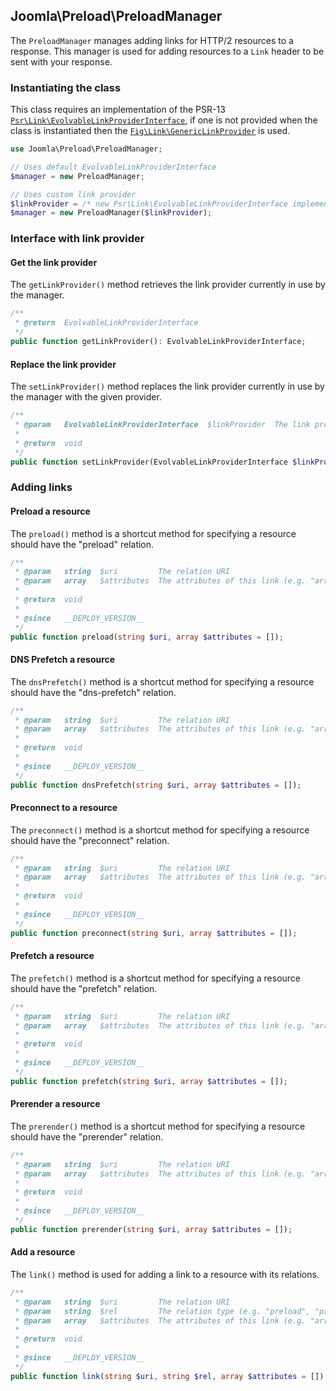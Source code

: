 ## Joomla\Preload\PreloadManager

The `PreloadManager` manages adding links for HTTP/2 resources to a response. This manager is used for adding resources to a `Link` header to be sent with your response.

### Instantiating the class

This class requires an implementation of the PSR-13 [`Psr\Link\EvolvableLinkProviderInterface`](https://www.php-fig.org/psr/psr-13/#32-psrlinkevolvablelinkinterface), if one is not provided when the class is instantiated then the [`Fig\Link\GenericLinkProvider`](https://github.com/php-fig/link-util/blob/master/src/GenericLinkProvider.php) is used.

```php
use Joomla\Preload\PreloadManager;

// Uses default EvolvableLinkProviderInterface
$manager = new PreloadManager;

// Uses custom link provider
$linkProvider = /* new Psr\Link\EvolvableLinkProviderInterface implementation */
$manager = new PreloadManager($linkProvider);
```

### Interface with link provider

#### Get the link provider

The `getLinkProvider()` method retrieves the link provider currently in use by the manager.

```php
/**
 * @return  EvolvableLinkProviderInterface
 */
public function getLinkProvider(): EvolvableLinkProviderInterface;
```

#### Replace the link provider

The `setLinkProvider()` method replaces the link provider currently in use by the manager with the given provider.

```php
/**
 * @param   EvolvableLinkProviderInterface  $linkProvider  The link provider
 *
 * @return  void
 */
public function setLinkProvider(EvolvableLinkProviderInterface $linkProvider);
```

### Adding links

#### Preload a resource

The `preload()` method is a shortcut method for specifying a resource should have the "preload" relation.

```php
/**
 * @param   string  $uri         The relation URI
 * @param   array   $attributes  The attributes of this link (e.g. "array('as' => true)", "array('crossorigin' => 'use-credentials')")
 *
 * @return  void
 *
 * @since   __DEPLOY_VERSION__
 */
public function preload(string $uri, array $attributes = []);
```

#### DNS Prefetch a resource

The `dnsPrefetch()` method is a shortcut method for specifying a resource should have the "dns-prefetch" relation.

```php
/**
 * @param   string  $uri         The relation URI
 * @param   array   $attributes  The attributes of this link (e.g. "array('as' => true)", "array('crossorigin' => 'use-credentials')")
 *
 * @return  void
 *
 * @since   __DEPLOY_VERSION__
 */
public function dnsPrefetch(string $uri, array $attributes = []);
```

#### Preconnect to a resource

The `preconnect()` method is a shortcut method for specifying a resource should have the "preconnect" relation.

```php
/**
 * @param   string  $uri         The relation URI
 * @param   array   $attributes  The attributes of this link (e.g. "array('as' => true)", "array('crossorigin' => 'use-credentials')")
 *
 * @return  void
 *
 * @since   __DEPLOY_VERSION__
 */
public function preconnect(string $uri, array $attributes = []);
```

#### Prefetch a resource

The `prefetch()` method is a shortcut method for specifying a resource should have the "prefetch" relation.

```php
/**
 * @param   string  $uri         The relation URI
 * @param   array   $attributes  The attributes of this link (e.g. "array('as' => true)", "array('crossorigin' => 'use-credentials')")
 *
 * @return  void
 *
 * @since   __DEPLOY_VERSION__
 */
public function prefetch(string $uri, array $attributes = []);
```

#### Prerender a resource

The `prerender()` method is a shortcut method for specifying a resource should have the "prerender" relation.

```php
/**
 * @param   string  $uri         The relation URI
 * @param   array   $attributes  The attributes of this link (e.g. "array('as' => true)", "array('crossorigin' => 'use-credentials')")
 *
 * @return  void
 *
 * @since   __DEPLOY_VERSION__
 */
public function prerender(string $uri, array $attributes = []);
```

#### Add a resource

The `link()` method is used for adding a link to a resource with its relations.

```php
/**
 * @param   string  $uri         The relation URI
 * @param   string  $rel         The relation type (e.g. "preload", "prefetch", "prerender" or "dns-prefetch")
 * @param   array   $attributes  The attributes of this link (e.g. "array('as' => true)", "array('crossorigin' => 'use-credentials')")
 *
 * @return  void
 *
 * @since   __DEPLOY_VERSION__
 */
public function link(string $uri, string $rel, array $attributes = []);
```
